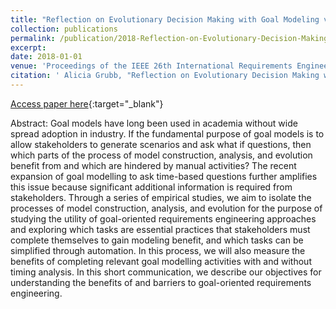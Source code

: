 ```yaml
---
title: "Reflection on Evolutionary Decision Making with Goal Modeling via Empirical Studies"
collection: publications
permalink: /publication/2018-Reflection-on-Evolutionary-Decision-Making-with-Goal-Modeling-via-Empirical-Studies
excerpt: 
date: 2018-01-01
venue: 'Proceedings of the IEEE 26th International Requirements Engineering Conference RE'
citation: ' Alicia Grubb, "Reflection on Evolutionary Decision Making with Goal Modeling via Empirical Studies." Proceedings of the IEEE 26th International Requirements Engineering Conference RE, 2018.'
---
```

[Access paper here](http://www.cs.toronto.edu/~amgrubb/archive/RE18.pdf){:target="_blank"}

Abstract: Goal models have long been used in academia without wide spread adoption in industry. If the fundamental purpose of goal models is to allow stakeholders to generate scenarios and ask what if questions, then which parts of the process of model construction, analysis, and evolution benefit from and which are hindered by manual activities? The recent expansion of goal modelling to ask time-based questions further amplifies this issue because significant additional information is required from stakeholders. Through a series of empirical studies, we aim to isolate the processes of model construction, analysis, and evolution for the purpose of studying the utility of goal-oriented requirements engineering approaches and exploring which tasks are essential practices that stakeholders must complete themselves to gain modeling benefit, and which tasks can be simplified through automation. In this process, we will also measure the benefits of completing relevant goal modelling activities with and without timing analysis. In this short communication, we describe our objectives for understanding the benefits of and barriers to goal-oriented requirements engineering.
